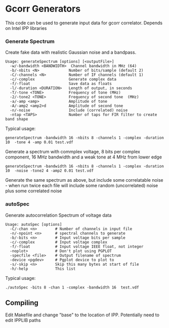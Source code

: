# Gcorr Generators
This code can be used to generate input data for gcorr correlator.  Depends on Intel IPP libraries

### Generate Spectrum
Create fake data with realistic Gaussian noise and a bandpass. 
```
Usage: generateSpectrum [options] [<outputFile>]
  -w/-bandwidth <BANDWIDTH>  Channel bandwidth in MHz (64)
  -b/-nbits <N>             Number of bits/sample (default 2)
  -C/-channels <N>          Number of IF channels (default 1)
  -c/-complex               Generate complex data
  -f/-float                 Save data as floats
  -l/-duration <DURATION>   Length of output, in seconds
  -T/-tone <TONE>           Frequency of tone (MHz)
  -2/-tone2 <TONE>          Frequency of second tone  (MHz)
  -a/-amp <amp>             Amplitude of tone
  -A/-amp2 <amp2>d          Amplitude of second tone
  -n/-noise                 Include (correlated) noise
  -ntap <TAPS>              Number of taps for FIR filter to create band shape
```

Typical usage:

```
generateSpectrum -bandwidth 16 -nbits 8 -channels 1 -complex -duration 10  -tone 4 -amp 0.01 test.vdf
```
Generate a spectrum with commplex voltage, 8 bits per complex component, 16 MHz bandwidth and a weak tone at 4 MHz from lower edge
```
generateSpectrum -bandwidth 16 -nbits 8 -channels 1 -complex -duration 10  -noise -tone2 4 -amp2 0.01 test.vdf
```
Generate the same spectrum as above, but include some correlatable noise - when run twice each file will include some random (uncorrelated) noise plus some correlated noise


### autoSpec

Generate autocorrelation Spectrum of voltage data
```
Usage: autoSpec [options]
  -C/-chan <n>        # Number of channels in input file
  -n/-npoint <n>      # spectral channels to generate
  -b/-bits <n>        # Input voltage bits per sample
  -c/-complex         # Input voltage complex
  -f/-float           # Input voltage IEEE float, not integer
  -noplot>            # Don't plot using PGPLOT
  -specfile <file>    # Output filename of spectrum
  -device <pgdev>     # Pgplot device to plot to
  -s/-skip <n>        Skip this many bytes at start of file
  -h/-help            This list
```

Typical usage:

```
./autoSpec -bits 8 -chan 1 -complex -bandwidth 16  test.vdf
```


## Compiling

Edit Makefile and change "base" to the location of IPP. Potentially need to edit IPPLIB paths
